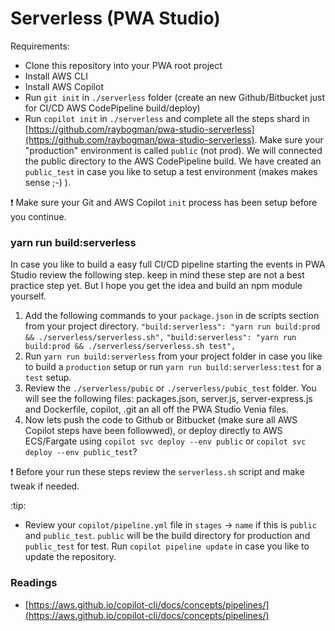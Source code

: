 # Serverless (PWA Studio)

Requirements:
- Clone this repository into your PWA root project
- Install AWS CLI
- Install AWS Copilot
- Run `git init` in `./serverless` folder (create an new Github/Bitbucket just for CI/CD AWS CodePipeline build/deploy)
- Run `copilot init` in `./serverless` and complete all the steps shard in [https://github.com/raybogman/pwa-studio-serverless](https://github.com/raybogman/pwa-studio-serverless). Make sure your "production" environment is called `public` (not prod). We will connected the public directory to the AWS CodePipeline build. We have created an `public_test` in case you like to setup a test environment (makes makes sense ;-) ).

:exclamation: Make sure your Git and AWS Copilot `init` process has been setup before you continue.

### yarn run build:serverless

In case you like to build a easy full CI/CD pipeline starting the events in PWA Studio review the following step.
keep in mind these step are not a best practice step yet. But I hope you get the idea and build an npm module yourself.

1. Add the following commands to your `package.json` in de scripts section from your project directory.
    `"build:serverless": "yarn run build:prod && ./serverless/serverless.sh",`
    `"build:serverless": "yarn run build:prod && ./serverless/serverless.sh test",`
2. Run `yarn run build:serverless` from your project folder in case you like to build a `production` setup or run `yarn run build:serverless:test` for a `test` setup.    
3. Review the `./serverless/pubic` or `./serverless/pubic_test` folder. You will see the following files: packages.json, server.js, server-express.js and Dockerfile, copilot, .git an all off the PWA Studio Venia files.
4. Now lets push the code to Github or Bitbucket (make sure all AWS Copilot steps have been followwed), or deploy directly to AWS ECS/Fargate using `copilot svc deploy --env public` or `copilot svc deploy --env public_test`? 

:exclamation: Before your run these steps review the `serverless.sh` script and make tweak if needed.

:tip:
- Review your `copilot/pipeline.yml` file in `stages` -> `name` if this is `public` and `public_test`. `public` will be the build directory for production and `public_test` for test. Run `copilot pipeline update` in case you like to update the repository.

### Readings
- [https://aws.github.io/copilot-cli/docs/concepts/pipelines/](https://aws.github.io/copilot-cli/docs/concepts/pipelines/)